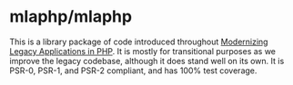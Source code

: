 # mlaphp/mlaphp

This is a library package of code introduced throughout [Modernizing Legacy Applications in PHP](https://leanpub.com/mlaphp). It is mostly for transitional purposes as we improve the legacy codebase, although it does stand well on its own. It is PSR-0, PSR-1, and PSR-2 compliant, and has 100% test coverage.
